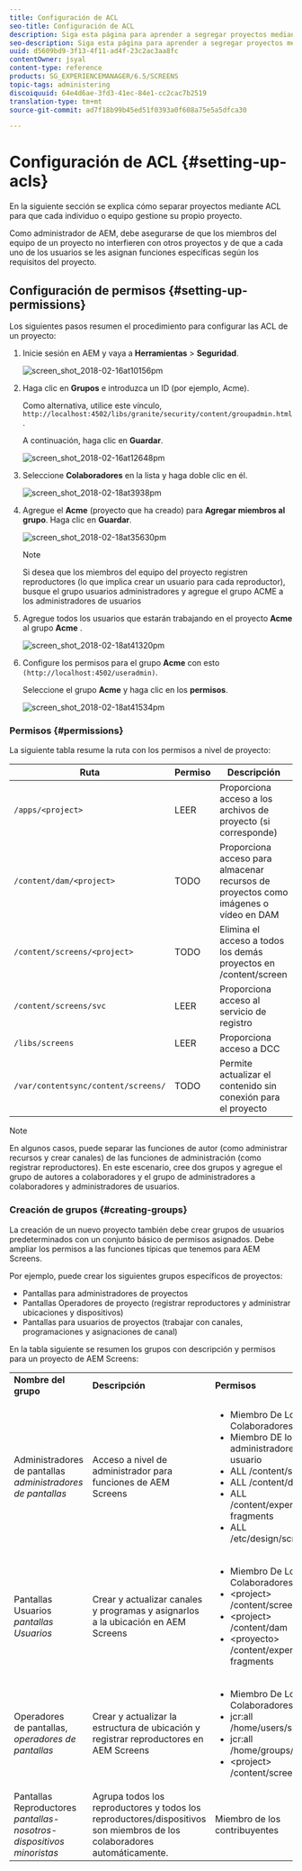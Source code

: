 ```yaml
---
title: Configuración de ACL
seo-title: Configuración de ACL
description: Siga esta página para aprender a segregar proyectos mediante ACL, de modo que cada individuo o equipo gestione su propio proyecto.
seo-description: Siga esta página para aprender a segregar proyectos mediante ACL, de modo que cada individuo o equipo gestione su propio proyecto.
uuid: d5609bd9-3f13-4f11-ad4f-23c2ac3aa8fc
contentOwner: jsyal
content-type: reference
products: SG_EXPERIENCEMANAGER/6.5/SCREENS
topic-tags: administering
discoiquuid: 64e4d6ae-3fd3-41ec-84e1-cc2cac7b2519
translation-type: tm+mt
source-git-commit: ad7f18b99b45ed51f0393a0f608a75e5a5dfca30

---
```



# Configuración de ACL {#setting-up-acls}

En la siguiente sección se explica cómo separar proyectos mediante ACL para que cada individuo o equipo gestione su propio proyecto.

Como administrador de AEM, debe asegurarse de que los miembros del equipo de un proyecto no interfieren con otros proyectos y de que a cada uno de los usuarios se les asignan funciones específicas según los requisitos del proyecto.

## Configuración de permisos {#setting-up-permissions}

Los siguientes pasos resumen el procedimiento para configurar las ACL de un proyecto:

1. Inicie sesión en AEM y vaya a **Herramientas** &gt; **Seguridad**.

   ![screen_shot_2018-02-16at10156pm](assets/screen_shot_2018-02-16at10156pm.png)

1. Haga clic en **Grupos** e introduzca un ID (por ejemplo, Acme).

   Como alternativa, utilice este vínculo, `http://localhost:4502/libs/granite/security/content/groupadmin.html`.

   A continuación, haga clic en **Guardar**.

   ![screen_shot_2018-02-16at12648pm](assets/screen_shot_2018-02-16at12648pm.png)

1. Seleccione **Colaboradores** en la lista y haga doble clic en él.

   ![screen_shot_2018-02-18at3938pm](assets/screen_shot_2018-02-18at33938pm.png)

1. Agregue el **Acme** (proyecto que ha creado) para **Agregar miembros al grupo**. Haga clic en **Guardar**.

   ![screen_shot_2018-02-18at35630pm](assets/screen_shot_2018-02-18at35630pm.png)

   >[!NOTE]
   >
   >Si desea que los miembros del equipo del proyecto registren reproductores (lo que implica crear un usuario para cada reproductor), busque el grupo usuarios administradores y agregue el grupo ACME a los administradores de usuarios

1. Agregue todos los usuarios que estarán trabajando en el proyecto **Acme** al grupo **Acme** .

   ![screen_shot_2018-02-18at41320pm](assets/screen_shot_2018-02-18at41320pm.png)

1. Configure los permisos para el grupo **Acme** con esto `(http://localhost:4502/useradmin)`.

   Seleccione el grupo **Acme** y haga clic en los **permisos**.

   ![screen_shot_2018-02-18at41534pm](assets/screen_shot_2018-02-18at41534pm.png)

### Permisos {#permissions}

La siguiente tabla resume la ruta con los permisos a nivel de proyecto:

| **Ruta** | **Permiso** | **Descripción** |
|---|---|---|
| `/apps/<project>` | LEER | Proporciona acceso a los archivos de proyecto (si corresponde) |
| `/content/dam/<project>` | TODO | Proporciona acceso para almacenar recursos de proyectos como imágenes o vídeo en DAM |
| `/content/screens/<project>` | TODO | Elimina el acceso a todos los demás proyectos en /content/screen |
| `/content/screens/svc` | LEER | Proporciona acceso al servicio de registro |
| `/libs/screens` | LEER | Proporciona acceso a DCC |
| `/var/contentsync/content/screens/` | TODO | Permite actualizar el contenido sin conexión para el proyecto |

>[!NOTE]
>
>En algunos casos, puede separar las funciones de autor (como administrar recursos y crear canales) de las funciones de administración (como registrar reproductores). En este escenario, cree dos grupos y agregue el grupo de autores a colaboradores y el grupo de administradores a colaboradores y administradores de usuarios.

### Creación de grupos {#creating-groups}

La creación de un nuevo proyecto también debe crear grupos de usuarios predeterminados con un conjunto básico de permisos asignados. Debe ampliar los permisos a las funciones típicas que tenemos para AEM Screens.

Por ejemplo, puede crear los siguientes grupos específicos de proyectos:

* Pantallas para administradores de proyectos
* Pantallas Operadores de proyecto (registrar reproductores y administrar ubicaciones y dispositivos)
* Pantallas para usuarios de proyectos (trabajar con canales, programaciones y asignaciones de canal)

En la tabla siguiente se resumen los grupos con descripción y permisos para un proyecto de AEM Screens:

<table>
 <tbody>
  <tr>
   <td><strong>Nombre del grupo</strong></td>
   <td><strong>Descripción</strong></td>
   <td><strong>Permisos</strong></td>
  </tr>
  <tr>
   <td>Administradores<br /> de pantallas <em>administradores de pantallas</em></td>
   <td>Acceso a nivel de administrador para funciones de AEM Screens</td>
   <td>
    <ul>
     <li>Miembro De Los Colaboradores</li>
     <li>Miembro DE los administradores de usuario</li>
     <li>ALL /content/screen</li>
     <li>ALL /content/dam</li>
     <li>ALL /content/experience-fragments</li>
     <li>ALL /etc/design/screen</li>
    </ul> </td>
  </tr>
  <tr>
   <td>Pantallas Usuarios<br /> <em>pantallas Usuarios</em></td>
   <td>Crear y actualizar canales y programas y asignarlos a la ubicación en AEM Screens</td>
   <td>
    <ul>
     <li>Miembro De Los Colaboradores</li>
     <li>&lt;project&gt; /content/screen</li>
     <li>&lt;project&gt; /content/dam</li>
     <li>&lt;proyecto&gt; /content/experience-fragments</li>
    </ul> </td>
  </tr>
  <tr>
   <td>Operadores<br /> de pantallas, <em>operadores de pantallas</em></td>
   <td>Crear y actualizar la estructura de ubicación y registrar reproductores en AEM Screens</td>
   <td>
    <ul>
     <li>Miembro De Los Colaboradores</li>
     <li>jcr:all /home/users/screen</li>
     <li>jcr:all /home/groups/screen</li>
     <li>&lt;project&gt; /content/screen</li>
    </ul> </td>
  </tr>
  <tr>
   <td>Pantallas Reproductores<br /> <em>pantallas-nosotros-dispositivos minoristas</em></td>
   <td>Agrupa todos los reproductores y todos los reproductores/dispositivos son miembros de los colaboradores automáticamente.</td>
   <td><p> Miembro de los contribuyentes</p> </td>
  </tr>
 </tbody>
</table>

